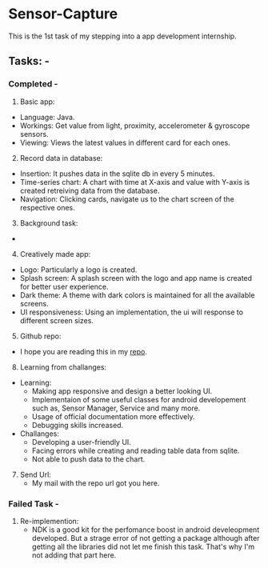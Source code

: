 # Sensor-Capture
This is the 1st task of my stepping into a app development internship.

## Tasks: -
### Completed - 
1. Basic app:
 * Language: Java.
 * Workings: Get value from light, proximity, accelerometer & gyroscope sensors.
 * Viewing: Views the latest values in different card for each ones.

2. Record data in database:
 * Insertion: It pushes data in the sqlite db in every 5 minutes.
 * Time-series chart: A chart with time at X-axis and value with Y-axis is created retreiving data from the database.
 * Navigation: Clicking cards, navigate us to the chart screen of the respective ones.

3. Background task:
 * 

4. Creatively made app:
 * Logo: Particularly a logo is created. 
 * Splash screen: A splash screen with the logo and app name is created for better user experience.
 * Dark theme: A theme with dark colors is maintained for all the available screens.
 * UI responsiveness: Using an implementation, the ui will response to different screen sizes.
    
5. Github repo:
 *  I hope you are reading this in my [repo](https://github.com/Neloy-Barman/Sensor-Capture).

8. Learning from challanges:
 * Learning:
    + Making app responsive and design a better looking UI.
    + Implementaion of some useful classes for android developement such as, Sensor Manager, Service and many more.
    + Usage of official documentation more effectively.
    + Debugging skills increased. 
 * Challanges:
    + Developing a user-friendly UI.
    + Facing errors while creating and reading table data from sqlite.
    + Not able to push data to the chart. 

7. Send Url:
   * My mail with the repo url got you here.

### Failed Task -
1. Re-implemention:
   * NDK is a good kit for the perfomance boost in android develeopment developed.
     But a strage error of not getting a package although after getting all the libraries did not let me finish this task.
     That's why I'm not adding that part here. 
